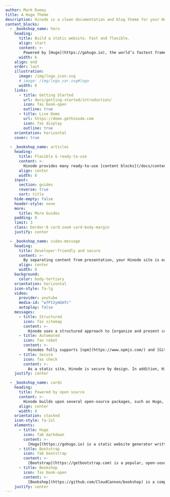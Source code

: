 ```yaml
---
author: Mark Dumay
title: A Hugo Theme
description: Hinode is a clean documentation and blog theme for your Hugo site based on Bootstrap 5.
content_blocks:
  - _bookshop_name: hero
    heading:
      title: Build a static website. Fast and flexible.
      align: start
      content: >-
        Powered by [Hugo](https://gohugo.io), the world’s fastest framework for building websites, Hinode is fast and flexible. Hinode lets you create a blog, documentation site, or landing page that scales with your needs.
      width: 6
    align: end
    order: last
    illustration:
      image: /img/logo_icon.svg
      # image: /img/logo_var.svg#logo
      width: 6
    links:
      - title: Getting Started
        url: docs/getting-started/introduction/
        icon: fas book-open
        outline: true
      - title: Live Demo
        url: https://demo.gethinode.com
        icon: fas display
        outline: true
    orientation: horizontal
    cover: true
  
  - _bookshop_name: articles
    heading:
      title: Flexible & ready-to-use
      content: >-
        Hinode provides many ready-to-use [content blocks](/docs/content-blocks) and [components](/docs/components) to quickly develop your site. With native support for [Hugo modules](https://gohugo.io/hugo-modules/), you can easily extend your site to your liking.
      align: center
      width: 8
    input:
      section: guides
      reverse: true
      sort: title
    hide-empty: false
    header-style: none
    more:
      title: More Guides
    padding: 0
    limit: 3
    class: border-0 card-zoom card-body-margin
    justify: center

  - _bookshop_name: video-message
    heading:
      title: Developer-friendly and secure
      content: >-
        By separating content from presentation, your Hinode site is easily managed and versioned. Hinode provides a modern build system that is flexible and robust.
      align: center
      width: 8
    background:
      color: body-tertiary
    orientation: horizontal
    icon-style: fa-lg
    video:
      provider: youtube
      media-id: "w7Ft2ymGmfc"
      autoplay: false
    messages:
      - title: Structured
        icon: fas sitemap
        content: >-
          Hinode uses a structured approach to [organize and present content](https://gohugo.io/content-management/organization/). This increases usability and [Lighthouse scores](https://pagespeed.web.dev/report?url=https%3A%2F%2Fdemo.gethinode.com%2F).
      - title: Automated
        icon: fas robot
        content: >-
          Hinodes fully supports [npm](https://www.npmjs.com/) and [GitHub actions](https://github.com/features/actions) to ensure your deployed site is always up-to-date.
      - title: Secure
        icon: fas check
        content: >-
          As a static site, Hinode is secure by design. In addition, Hinode uses strict security policies by default. This results in an [A+ security score](https://observatory.mozilla.org/analyze/demo.gethinode.com).
    justify: center

  - _bookshop_name: cards
    heading:
      title: Powered by open source
      content: >-
        Hinode builds upon several open-source packages, such as Hugo, Bootstrap, and Bookshop. Want to make Hinode even better? Hinode is [open to contributions](/docs/getting-started/contribute/).
      align: center
      width: 8
    orientation: stacked
    icon-style: fa-2xl
    elements:
      - title: Hugo
        icon: fab markdown
        content: >-
          [Hugo](https://gohugo.io) is a static website generator written in the Go language. It is optimized for speed, ease of use, and configurability. 
      - title: Bootstrap
        icon: fab bootstrap
        content: >-
          [Bootstrap](https://getbootstrap.com) is a popular, open-source web development framework. Is uses a mobile-first approach to create responsive websites.
      - title: Bookshop
        icon: fas book-open
        content: >-
          [Bookshop](https://github.com/CloudCannon/bookshop) is a component development workflow for static websites. It embeds the configuration of content blocks within the page's frontmatter.
    justify: center
---
```


